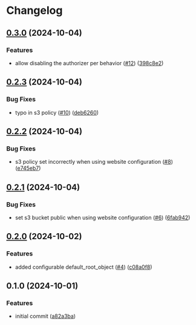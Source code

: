 # Changelog

## [0.3.0](https://github.com/chatloop/terraform-aws-static-site/compare/v0.2.3...v0.3.0) (2024-10-04)


### Features

* allow disabling the authorizer per behavior ([#12](https://github.com/chatloop/terraform-aws-static-site/issues/12)) ([398c8e2](https://github.com/chatloop/terraform-aws-static-site/commit/398c8e2ab91fd0b48e6f8c01e610ca44087ea3cc))

## [0.2.3](https://github.com/chatloop/terraform-aws-static-site/compare/v0.2.2...v0.2.3) (2024-10-04)


### Bug Fixes

* typo in s3 policy ([#10](https://github.com/chatloop/terraform-aws-static-site/issues/10)) ([deb6260](https://github.com/chatloop/terraform-aws-static-site/commit/deb6260b4a87353b260ebbaa26a42e74ac77a68b))

## [0.2.2](https://github.com/chatloop/terraform-aws-static-site/compare/v0.2.1...v0.2.2) (2024-10-04)


### Bug Fixes

* s3 policy set incorrectly when using website configuration ([#8](https://github.com/chatloop/terraform-aws-static-site/issues/8)) ([e745eb7](https://github.com/chatloop/terraform-aws-static-site/commit/e745eb71743a9b7b9246c8ce64d2cc4e8d91cb3f))

## [0.2.1](https://github.com/chatloop/terraform-aws-static-site/compare/v0.2.0...v0.2.1) (2024-10-04)


### Bug Fixes

* set s3 bucket public when using website configuration ([#6](https://github.com/chatloop/terraform-aws-static-site/issues/6)) ([6fab942](https://github.com/chatloop/terraform-aws-static-site/commit/6fab942840c19493dcdc1166b4419c78a13f1b68))

## [0.2.0](https://github.com/chatloop/terraform-aws-static-site/compare/v0.1.0...v0.2.0) (2024-10-02)


### Features

* added configurable default_root_object ([#4](https://github.com/chatloop/terraform-aws-static-site/issues/4)) ([c08a0f8](https://github.com/chatloop/terraform-aws-static-site/commit/c08a0f8fe61c854fc1e62a9bdcdd7e07946e185f))

## 0.1.0 (2024-10-01)


### Features

* initial commit ([a82a3ba](https://github.com/chatloop/terraform-aws-static-site/commit/a82a3ba9a9c6d69b33c363b61cd9202ffb7c2af0))
